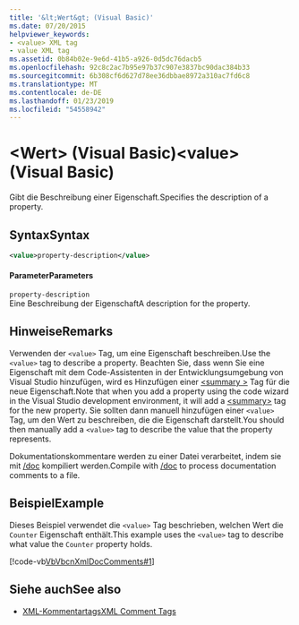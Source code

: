```yaml
---
title: '&lt;Wert&gt; (Visual Basic)'
ms.date: 07/20/2015
helpviewer_keywords:
- <value> XML tag
- value XML tag
ms.assetid: 0b84b02e-9e6d-41b5-a926-0d5dc76dacb5
ms.openlocfilehash: 92c8c2ac7b95e97b37c907e3837bc90dac384b33
ms.sourcegitcommit: 6b308cf6d627d78ee36dbbae8972a310ac7fd6c8
ms.translationtype: MT
ms.contentlocale: de-DE
ms.lasthandoff: 01/23/2019
ms.locfileid: "54558942"
---
```

# <a name="ltvaluegt-visual-basic"></a><span data-ttu-id="8d122-102">&lt;Wert&gt; (Visual Basic)</span><span class="sxs-lookup"><span data-stu-id="8d122-102">&lt;value&gt; (Visual Basic)</span></span>
<span data-ttu-id="8d122-103">Gibt die Beschreibung einer Eigenschaft.</span><span class="sxs-lookup"><span data-stu-id="8d122-103">Specifies the description of a property.</span></span>  
  
## <a name="syntax"></a><span data-ttu-id="8d122-104">Syntax</span><span class="sxs-lookup"><span data-stu-id="8d122-104">Syntax</span></span>  
  
```xml  
<value>property-description</value>  
```  
  
#### <a name="parameters"></a><span data-ttu-id="8d122-105">Parameter</span><span class="sxs-lookup"><span data-stu-id="8d122-105">Parameters</span></span>  
 `property-description`  
 <span data-ttu-id="8d122-106">Eine Beschreibung der Eigenschaft</span><span class="sxs-lookup"><span data-stu-id="8d122-106">A description for the property.</span></span>  
  
## <a name="remarks"></a><span data-ttu-id="8d122-107">Hinweise</span><span class="sxs-lookup"><span data-stu-id="8d122-107">Remarks</span></span>  
 <span data-ttu-id="8d122-108">Verwenden der `<value>` Tag, um eine Eigenschaft beschreiben.</span><span class="sxs-lookup"><span data-stu-id="8d122-108">Use the `<value>` tag to describe a property.</span></span> <span data-ttu-id="8d122-109">Beachten Sie, dass wenn Sie eine Eigenschaft mit dem Code-Assistenten in der Entwicklungsumgebung von Visual Studio hinzufügen, wird es Hinzufügen einer [ \<summary >](../../../visual-basic/language-reference/xmldoc/summary.md) Tag für die neue Eigenschaft.</span><span class="sxs-lookup"><span data-stu-id="8d122-109">Note that when you add a property using the code wizard in the Visual Studio development environment, it will add a [\<summary>](../../../visual-basic/language-reference/xmldoc/summary.md) tag for the new property.</span></span> <span data-ttu-id="8d122-110">Sie sollten dann manuell hinzufügen einer `<value>` Tag, um den Wert zu beschreiben, die die Eigenschaft darstellt.</span><span class="sxs-lookup"><span data-stu-id="8d122-110">You should then manually add a `<value>` tag to describe the value that the property represents.</span></span>  
  
 <span data-ttu-id="8d122-111">Dokumentationskommentare werden zu einer Datei verarbeitet, indem sie mit [/doc](../../../visual-basic/reference/command-line-compiler/doc.md) kompiliert werden.</span><span class="sxs-lookup"><span data-stu-id="8d122-111">Compile with [/doc](../../../visual-basic/reference/command-line-compiler/doc.md) to process documentation comments to a file.</span></span>  
  
## <a name="example"></a><span data-ttu-id="8d122-112">Beispiel</span><span class="sxs-lookup"><span data-stu-id="8d122-112">Example</span></span>  
 <span data-ttu-id="8d122-113">Dieses Beispiel verwendet die `<value>` Tag beschrieben, welchen Wert die `Counter` Eigenschaft enthält.</span><span class="sxs-lookup"><span data-stu-id="8d122-113">This example uses the `<value>` tag to describe what value the `Counter` property holds.</span></span>  
  
 [!code-vb[VbVbcnXmlDocComments#1](../../../visual-basic/language-reference/xmldoc/codesnippet/VisualBasic/value_1.vb)]  
  
## <a name="see-also"></a><span data-ttu-id="8d122-114">Siehe auch</span><span class="sxs-lookup"><span data-stu-id="8d122-114">See also</span></span>
- [<span data-ttu-id="8d122-115">XML-Kommentartags</span><span class="sxs-lookup"><span data-stu-id="8d122-115">XML Comment Tags</span></span>](../../../visual-basic/language-reference/xmldoc/index.md)
